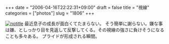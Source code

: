 +++
date = "2006-04-16T22:22:31+09:00"
draft = false
title = "視線"
categories = ["photos"]
slug = "1806"
+++

<a href="http://www.flickr.com/photos/h-b-k-r/129248264" target="_blank"><img src="http://static.flickr.com/53/129248264_73ec8834e2.jpg" class="photoen" alt="notitle"  /></a>
最近息子の成長が面白くてたまらない。
そう簡単に謝らない。嫌な事は嫌、としっかり目を見返して反撃してくる。その視線の強さに負けそうになることも多々ある。
プライドが形成される瞬間。
